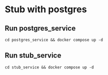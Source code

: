 # Stub with postgres
## Run postgres_service
`cd postgres_service && docker compose up -d`

## Run stub_service
`cd stub_service && docker compose up -d`
